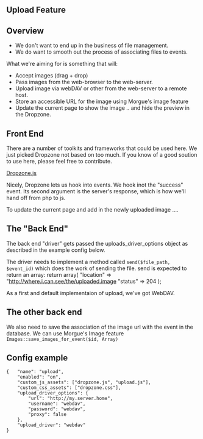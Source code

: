 Upload Feature
---

## Overview

- We don't want to end up in the business of file management.
- We do want to smooth out the process of associating files to events.

What we're aiming for is something that will:
- Accept images (drag + drop)
- Pass images from the web-browser to the web-server.
- Upload image via webDAV or other from the web-server to a remote host.  
- Store an accessible URL for the image using Morgue's image feature
- Update the current page to show the image .. and hide the preview in the Dropzone.

## Front End

There are a number of toolkits and frameworks that could be used here.
We just picked Dropzone not based on too much.  If you know of a good
soution to use here, please feel free to contribute.

[Dropzone.js](http://www.dropzonejs.com/)

Nicely, Dropzone lets us hook into events.
We hook inot the "success" event.  Its second argument is the server's 
response, which is how we'll hand off from php to js.

To update the current page and add in the newly uploaded image ....

## The "Back End"

The back end "driver" gets passed the uploads_driver_options object as
described in the example config below.

The driver needs to implement a method called ```send($file_path, $event_id)```
which does the work of sending the file.  send is expected to return an array:
		return array(
			"location"	=> "http://where.i.can.see/the/uploaded.image
			"status"	=> 204
		);

As a first and default implementaion of upload, we've got WebDAV.

## The other back end

We also need to save the association of the image url with the event in the database.
We can use Morgue's Image feature  ```Images::save_images_for_event($id, Array)```


## Config example

```
{   "name": "upload",
    "enabled": "on",
    "custom_js_assets": ["dropzone.js", "upload.js"],
    "custom_css_assets": ["dropzone.css"],
    "upload_driver_options": {
        "url": "http://my.server.home",
        "username": "webdav",
        "password": "webdav",
        "proxy": false 
    },
    "upload_driver": "webdav"
}
```
